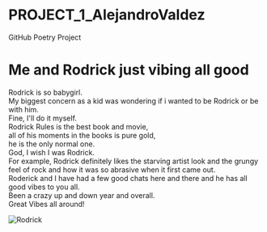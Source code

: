 # PROJECT_1_AlejandroValdez
GitHub Poetry Project
<!DOCTYPE html>
<html>
<head>
<link rel="stylesheet" href="mystyle.css">
</head>
<body>


<h1>Me and Rodrick just vibing all good</h1>
<p>Rodrick is so babygirl.<br>                                                                                                                                              
My biggest concern as a kid was wondering if i wanted to be Rodrick or be with him.<br>                                                                                                                                Fine, I'll do it myself.<br> 
Rodrick Rules is the best book and movie,<br>
all of his moments in the books is pure gold,<br>
he is the only normal one.<br>
God, I wish I was Rodrick.<br>
For example, Rodrick definitely likes the starving artist look and the grungy feel of rock
and how it was so abrasive when it first came out.<br>
Roderick and I have had a few good chats here and there and he has all good vibes to you all.<br>
Been a crazy up and down year and overall.<br>
Great Vibes all around!
</p>

<img src="Rodrick.jpg" alt="Rodrick">

</body>
</html>
